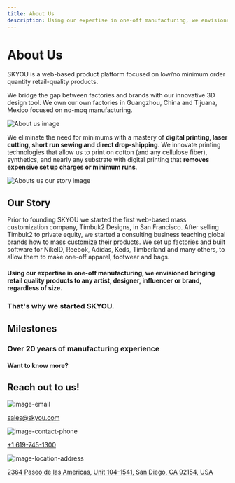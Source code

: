 ```yaml
---
title: About Us
description: Using our expertise in one-off manufacturing, we envisioned bringing retail quality products to any artist, designer, influencer or brand, regardless of size. That's why we started SKYOU.
---
```


<columns mode="normal" number="2" number-l="2" number-m="1" number-s="1" id="about-us__hero">

<block id="about-us__hero__info">

# About Us

SKYOU is a web-based product platform focused on low/no minimum order quantity retail-quality products.

We bridge the gap between factories and brands with our innovative 3D design tool. We own our own factories in Guangzhou, China and Tijuana, Mexico focused on no-moq manufacturing.  

</block>

<block id="about-us__hero__image-content">

![About us image](/img/about-us-hero.jpg)

</block>

</columns>










<columns mode="slim" number="1" number-m="1" number-s="1" id="about-us__info">

<block>

We eliminate the need for minimums with a mastery of **digital printing, laser cutting, short run sewing and direct drop-shipping**. We innovate printing technologies that allow us to print on cotton (and any cellulose fiber), synthetics, and nearly any substrate with digital printing that **removes expensive set up charges or minimum runs**.

</block>

</columns>










<columns mode="normal" number="2" number-m="1" number-s="1" id="about-us__description">

<block>

![Abouts us our story image](/img/about-us-our-story.jpg)

</block>

<block>

## Our Story

Prior to founding SKYOU we started the first web-based mass customization company, Timbuk2 Designs, in San Francisco. After selling Timbuk2 to private equity, we started a consulting business teaching global brands how to mass customize their products. We set up factories and built software for NikeID, Reebok, Adidas, Keds, Timberland and many others, to allow them to make one-off apparel, footwear and bags.

</block>

</columns>








<columns mode="slim" number="1" number-m="1" number-s="1" id="about-us__image-content">

<block>

#### Using our expertise in one-off manufacturing, we envisioned bringing retail quality products to any artist, designer, influencer or brand, regardless of size.


### That's why we started SKYOU.

</block>

</columns>









<columns mode="slim" number="1" number-m="1" number-s="1" id="about-us__our-milestones__title">

<block>

## Milestones

### Over 20 years of manufacturing experience

</block>

</columns>










<columns mode="normal" number="1" number-m="1" number-s="1" id="about-us__our-milestones__time-line">

<block>

<home-milestones-grid />

</block>

</columns>








<columns mode="slim" number="1" number-m="1" number-s="1" id="about-us__contact__title">

<block id="contact-us">

#### Want to know more?

## Reach out to us!

</block>

</columns>









<columns mode="slim" number="3" number-m="1" number-s="1" id="about-us__contact__info">

<block>

![image-email](/img/icon-mail--blue.svg)

sales@skyou.com

</block>

<block>

![image-contact-phone](/img/icon-phone--blue.svg)

<a href="tel:+1 6197451300">+1 619-745-1300</a>

</block>

<block>

![image-location-address](/img/icon-location-address--blue.svg)

[2364 Paseo de las Americas, Unit 104-1541, San Diego, CA 92154, USA](https://goo.gl/maps/mketr9xo5rWiPiNZ7)

</block>

</columns>